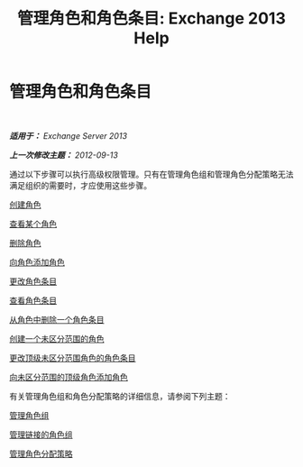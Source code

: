 ﻿---
title: '管理角色和角色条目: Exchange 2013 Help'
TOCTitle: 管理角色和角色条目
ms:assetid: 243be502-b3d7-4bb3-8f9b-063ab7a85c02
ms:mtpsurl: https://technet.microsoft.com/zh-cn/library/Dd638097(v=EXCHG.150)
ms:contentKeyID: 50490216
ms.date: 05/21/2018
mtps_version: v=EXCHG.150
ms.translationtype: MT
---

# 管理角色和角色条目

 

_**适用于：** Exchange Server 2013_

_**上一次修改主题：** 2012-09-13_

通过以下步骤可以执行高级权限管理。只有在管理角色组和管理角色分配策略无法满足组织的需要时，才应使用这些步骤。

[创建角色](create-a-role-exchange-2013-help.md)

[查看某个角色](view-a-role-exchange-2013-help.md)

[删除角色](remove-a-role-exchange-2013-help.md)

[向角色添加角色](add-a-role-entry-to-a-role-exchange-2013-help.md)

[更改角色条目](change-a-role-entry-exchange-2013-help.md)

[查看角色条目](view-role-entries-exchange-2013-help.md)

[从角色中删除一个角色条目](remove-a-role-entry-from-a-role-exchange-2013-help.md)

[创建一个未区分范围的角色](create-an-unscoped-role-exchange-2013-help.md)

[更改顶级未区分范围角色的角色条目](change-a-role-entry-on-an-unscoped-top-level-role-exchange-2013-help.md)

[向未区分范围的顶级角色添加角色](add-a-role-entry-to-an-unscoped-top-level-role-exchange-2013-help.md)

有关管理角色组和角色分配策略的详细信息，请参阅下列主题：

[管理角色组](manage-role-groups-exchange-2013-help.md)

[管理链接的角色组](manage-linked-role-groups-exchange-2013-help.md)

[管理角色分配策略](manage-role-assignment-policies-exchange-2013-help.md)

